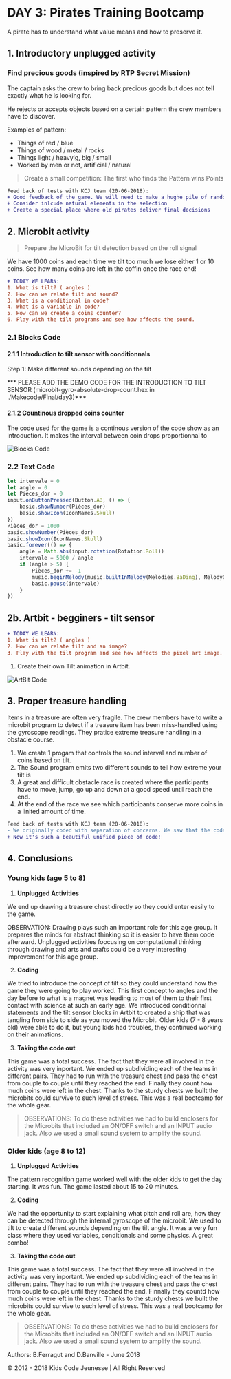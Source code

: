 # DAY 3: Pirates Training Bootcamp

A pirate has to understand what value means and how to preserve it.

## 1. Introductory unplugged activity 

### Find precious goods (inspired by RTP Secret Mission)

The captain asks the crew to bring back precious goods but does not tell exactly what he is looking for.

He rejects or accepts objects based on a certain pattern the crew members have to discover.

Examples of pattern: 
- Things of red / blue
- Things of wood /  metal / rocks
- Things light / heavyig, big / small
- Worked by men or not, artificial / natural

> Create a small competition: The first who finds the Pattern wins Points

```diff
Feed back of tests with KCJ team (20-06-2018): 
+ Good feedback of the game. We will need to make a hughe pile of random items
+ Consider inlcude natural elements in the selection
+ Create a special place where old pirates deliver final decisions
```

## 2. Microbit activity

> Prepare the MicroBit for tilt detection based on the roll signal

We have 1000 coins and each time we tilt too much we lose either 1 or 10 coins. See how many coins are left in the coffin once the race end!

```diff
+ TODAY WE LEARN:
1. What is tilt? ( angles ) 
2. How can we relate tilt and sound?
3. What is a conditional in code?
4. What is a variable in code?
5. How can we create a coins counter?
6. Play with the tilt programs and see how affects the sound.
```

### 2.1 Blocks Code

#### 2.1.1 Introduction to tilt sensor with conditionnals

Step 1: Make different sounds depending on the tilt

*** PLEASE ADD THE DEMO CODE FOR THE INTRODUCTION TO TILT SENSOR (microbit-gyro-absolute-drop-count.hex in ./Makecode/Final/day3)***

#### 2.1.2 Countinous dropped coins counter

The code used for the game is a continous version of the code show as an introduction. It makes the interval between coin drops proportionnal to 

![Blocks Code](./images/Day3-blocks.png)


### 2.2 Text Code
```javascript
let intervale = 0
let angle = 0
let Pièces_dor = 0
input.onButtonPressed(Button.AB, () => {
    basic.showNumber(Pièces_dor)
    basic.showIcon(IconNames.Skull)
})
Pièces_dor = 1000
basic.showNumber(Pièces_dor)
basic.showIcon(IconNames.Skull)
basic.forever(() => {
    angle = Math.abs(input.rotation(Rotation.Roll))
    intervale = 5000 / angle
    if (angle > 5) {
        Pièces_dor += -1
        music.beginMelody(music.builtInMelody(Melodies.BaDing), MelodyOptions.Once)
        basic.pause(intervale)
    }
})
```

## 2b. Artbit - begginers - tilt sensor

```diff
+ TODAY WE LEARN:
1. What is tilt? ( angles )
2. How can we relate tilt and an image?
3. Play with the tilt program and see how affects the pixel art image.
```

1. Create their own Tilt animation in Artbit. 

![ArtBit Code](./images/ArtBit/Day3.png)


## 3. Proper treasure handling

Items in a treasure are often very fragile. The crew members have to write a microbit program to detect if a treasure item has been miss-handled using the gyroscope readings. They pratice extreme treasure handling in a obstacle course.

1. We create 1 progam that controls the sound interval and number of coins based on tilt.
2. The Sound program emits two different sounds to tell how extreme your tilt is
3. A great and difficult obstacle race is created where the participants have to 
move, jump, go up and down at a good speed until reach the end.
4. At the end of the race we see which participants conserve more coins in a linited amount of time.

```diff
Feed back of tests with KCJ team (20-06-2018): 
- We originally coded with separation of concerns. We saw that the code had to be unified.
+ Now it's such a beautiful unified piece of code!
```

## 4. Conclusions 

### Young kids (age 5 to 8)
1. **Unplugged Activities**

We end up drawing a treasure chest directly so they could enter easily to the game.

OBSERVATION: Drawing plays such an important role for this age group. It prepares the minds for abstract thinking so it is easier to have them code afterward. Unplugged activities foocusing on computational thinking through drawing and arts and crafts could be a very interesting improvement for this age group.

2. **Coding**

We tried to introduce the concept of tilt so they could understand how the game they were going to play worked. This first concept to angles and the day before to what is a magnet was leading to most of them to their first contact with science at such an early age. We introduced conditionnal statements and the tilt sensor blocks in Artbit to created a ship that was tangling from side to side as you moved the Microbit. Older kids (7 - 8 years old) were able to do it, but young kids had troubles, they continued working on their animations.

3. **Taking the code out**

This game was a total success. The fact that they were all involved in the activity was very inportant. We ended up subdividing each of the teams in different pairs. They had to run with the treasure chest and pass the chest from couple to couple until they reached the end. Finally they count how much coins were left in the chest. Thanks to the sturdy chests we built the microbits could survive to such level of stress. This was a real bootcamp for the whole gear.

> OBSERVATIONS: To do these activities we had to build enclosers for the Microbits that included an ON/OFF switch and an INPUT audio jack. Also we used a small sound system to amplify the sound. 


### Older kids (age 8 to 12)
1. **Unplugged Activities**

The pattern recognition game worked well with the older kids to get the day starting. It was fun. The game lasted about 15 to 20 minutes.

2. **Coding**

We had the opportunity to start explaining what pitch and roll are, how they can be detected through the internal gyroscope of the microbit. We used to tilt to create different sounds depending on the tilt angle. It was a very fun class where they used variables, conditionals and some physics. A great combo!

3. **Taking the code out**

This game was a total success. The fact that they were all involved in the activity was very inportant. We ended up subdividing each of the teams in different pairs. They had to run with the treasure chest and pass the chest from couple to couple until they reached the end. Finnally they countd how much coins were left in the chest. Thanks to the sturdy chests we built the microbits could survive to such level of stress. This was a real bootcamp for the whole gear.

> OBSERVATIONS: To do these activities we had to build enclosers for the Microbits that included an ON/OFF switch and an INPUT audio jack. Also we used a small sound system to amplify the sound.



Authors: B.Ferragut and D.Banville - June 2018

© 2012 - 2018 Kids Code Jeunesse | All Right Reserved

